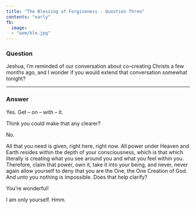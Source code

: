 ```yaml
---
title: "The Blessing of Forgiveness - Question Three"
contents: "early"
fb:
  image:
  - "wom/ble.jpg"
---
```


### Question

Jeshua, I’m reminded of our conversation about co&ndash;creating Christs
a few months ago, and I wonder if you would extend that conversation
somewhat tonight?

---

### Answer

Yes. Get &ndash; on &ndash; with &ndash; it.

Think you could make that any clearer?

No.

All that you need is given, right here, right now. All power under
Heaven and Earth resides within the depth of your consciousness, which
is that which literally is creating what you see around you and what you
feel within you. Therefore, claim that power, own it, take it into your
being, and never, never again allow yourself to deny that you are the
One, the One Creation of God. And unto you nothing is impossible. Does
that help clarify?

You’re wonderful!

I am only yourself. Hmm.

